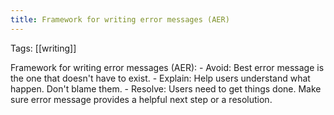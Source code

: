 ```yaml
---
title: Framework for writing error messages (AER)
---
```

Tags: [[writing]]

Framework for writing error messages (AER):
	- Avoid: Best error message is the one that doesn't have to exist.
	- Explain: Help users understand what happen. Don't blame them.
	- Resolve: Users need to get things done. Make sure error message provides a helpful next step or a resolution.